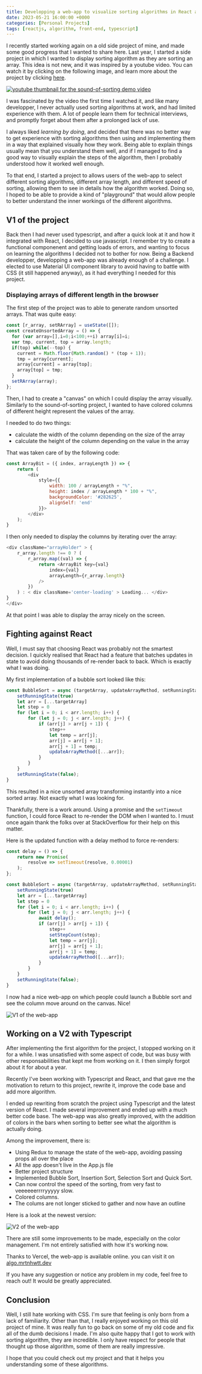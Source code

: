 ```yaml
---
title: Developping a web-app to visualize sorting algorithms in React and Typescript
date: 2023-05-21 16:00:00 +0000
categories: [Personal Projects]
tags: [reactjs, algorithm, front-end, typescript]
---
```


I recently started working again on a old side project of mine, and made some good progress that I wanted to share here. Last year, I started a side project in which I wanted to display sorting algorithm as they are sorting an array. This idea is not new, and it was inspired by a youtube video. You can watch it by clicking on the following image, and learn more about the project by clicking [here](https://panthema.net/2013/sound-of-sorting/).

[![youtube thumbnail for the sound-of-sorting demo video](https://img.youtube.com/vi/kPRA0W1kECg/maxresdefault.jpg)](https://youtu.be/kPRA0W1kECg)

I was fascinated by the video the first time I watched it, and like many developper, I never actually used sorting algorithms at work, and had limited experience with them. A lot of people learn them for technical interviews, and promptly forget about them after a prolonged lack of use.

I always liked *learning by doing*, and decided that there was no better way to get experience with sorting algorithms then using and implementing them in a way that explained visually how they work. Being able to explain things usually mean that you understand them well, and if I managed to find a good way to visually explain the steps of the algorithm, then I probably understood how it worked well enough.

To that end, I started a project to allows users of the web-app to select different sorting algorithms, different array length, and different speed of sorting, allowing them to see in details how the algorithm worked. Doing so, I hoped to be able to provide a kind of "playground" that would allow people to better understand the inner workings of the different algorithms.

## V1 of the project

Back then I had never used typescript, and after a quick look at it and how it integrated with React, I decided to use javascript. I remember try to create a functional componenent and getting loads of errors, and wanting to focus on learning the algorithms I decided not to bother for now. Being a Backend developper, developping a web-app was already enough of a challenge. I elected to use Material UI component library to avoid having to battle with CSS (it still happened anyway), as it had everything I needed for this project.

### Displaying arrays of different length in the browser

The first step of the project was to able to generate random unsorted arrays.
That was quite easy:

```javascript
const [r_array, setRArray] = useState([]);
const createUnsortedArray = () => {
  for (var array=[],i=0;i<100;++i) array[i]=i;
  var tmp, current, top = array.length;
  if(top) while(--top) {
    current = Math.floor(Math.random() * (top + 1));
    tmp = array[current];
    array[current] = array[top];
    array[top] = tmp;
  }
  setRArray(array);
};
```

Then, I had to create a "canvas" on which I could display the array visually. Similarly to the sound-of-sorting project, I wanted to have colored columns of different height represent the values of the array.

I needed to do two things:

- calculate the width of the column depending on the size of the array
- calculate the height of the column depending on the value in the array

That was taken care of by the following code:

```javascript
const ArrayBit = ({ index, arrayLength }) => {
    return (
        <div
            style={{
                width: 100 / arrayLength + "%",
                height: index / arrayLength * 100 + "%",
                backgroundColor: '#282625',
                alignSelf: 'end'
            }}>
        </div>
    );
}
```

I then only needed to display the columns by iterating over the array:

```javascript
<div className="arrayHolder" > {
    r_array.length !== 0 ? (
        r_array.map((val) => {
            return <ArrayBit key={val}
                index={val}
                arrayLength={r_array.length}
            />
        })
    ) : < div className='center-loading' > Loading... </div>
}
</div>
```

At that point I was able to display the array nicely on the screen.

## Fighting against React

Well, I must say that choosing React was probably not the smartest decision. I quickly realised that React had a feature that batches updates in state to avoid doing thousands of re-render back to back. Which is exactly what I was doing.

My first implementation of a bubble sort looked like this:

```javascript
const BubbleSort = async (targetArray, updateArrayMethod, setRunningState, setStepCount) => {
    setRunningState(true)
    let arr = [...targetArray]
    let step = 0
    for (let i = 0; i < arr.length; i++) {
        for (let j = 0; j < arr.length; j++) {
            if (arr[j] > arr[j + 1]) {
                step++
                let temp = arr[j];
                arr[j] = arr[j + 1];
                arr[j + 1] = temp;
                updateArrayMethod([...arr]);
            }
        }
    }
    setRunningState(false);
}
```

This resulted in a nice unsorted array transforming instantly into a nice sorted array. Not exactly what I was looking for.

Thankfully, there is a work around. Using a promise and the `setTimeout` function, I could force React to re-render the DOM when I wanted to. I must once again thank the folks over at StackOverflow for their help on this matter.

Here is the updated function with a delay method to force re-renders:

```javascript
const delay = () => {
    return new Promise(
        resolve => setTimeout(resolve, 0.00001)
    );
};

const BubbleSort = async (targetArray, updateArrayMethod, setRunningState, setStepCount) => {
    setRunningState(true)
    let arr = [...targetArray]
    let step = 0
    for (let i = 0; i < arr.length; i++) {
        for (let j = 0; j < arr.length; j++) {
            await delay();
            if (arr[j] > arr[j + 1]) {
                step++
                setStepCount(step);
                let temp = arr[j];
                arr[j] = arr[j + 1];
                arr[j + 1] = temp;
                updateArrayMethod([...arr]);
            }
        }
    }
    setRunningState(false);
}
```

I now had a nice web-app on which people could launch a Bubble sort and see the column move around on the canvas. Nice!

![V1 of the web-app](algorithm_visualizer/algo_visu_v1.png)

## Working on a V2 with Typescript

After implementing the first algorithm for the project, I stopped working on it for a while. I was unsatisfied with some aspect of code, but was busy with other responsabilities that kept me from working on it. I then simply forgot about it for about a year.

Recently I've been working with Typescript and React, and that gave me the motivation to return to this project, rewrite it, improve the code base and add more algorithm.

I ended up rewriting from scratch the project using Typescript and the latest version of React. I made several improvement and ended up with a much better code base. The web-app was also greatly improved, with the addition of colors in the bars when sorting to better see what the algorithm is actually doing.

Among the improvement, there is:

- Using Redux to manage the state of the web-app, avoiding passing props all over the place
- All the app doesn't live in the App.js file
- Better project structure
- Implemented Bubble Sort, Insertion Sort, Selection Sort and Quick Sort.
- Can now control the speed of the sorting, from very fast to veeeeeerrrryyyyy slow.
- Colored columns.
- The colums are not longer sticked to gather and now have an outline

Here is a look at the newest version:

![V2 of the web-app](algorithm_visualizer/algo_visu_v2.png)

There are still some improvements to be made, especially on the color management. I'm not entirely satisfied with how it's working now.

Thanks to Vercel, the web-app is available online. you can visit it on [algo.mrtnhwtt.dev](https://algo.mrtnhwtt.dev)

If you have any suggestion or notice any problem in my code, feel free to reach out! It would be greatly appreciated.

## Conclusion

Well, I still hate working with CSS. I'm sure that feeling is only born from a lack of familiarity. Other than that, I really enjoyed working on this old project of mine. It was really fun to go back on some of my old code and fix all of the dumb decisions I made. I'm also quite happy that I got to work with sorting algorithm, they are incredible. I only have respect for people that thought up those algorithm, some of them are really impressive.

I hope that you could check out my project and that it helps you understanding some of these algorithms.
